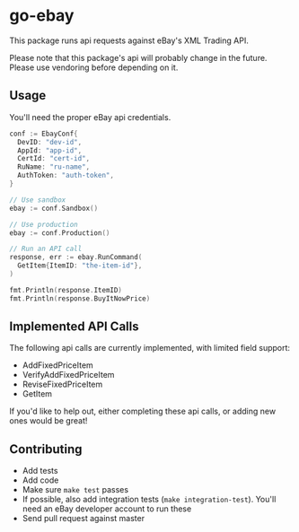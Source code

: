# go-ebay

This package runs api requests against eBay's XML Trading API.

Please note that this package's api will probably change in the future. Please use vendoring before depending on it.

## Usage

You'll need the proper eBay api credentials.

```go
conf := EbayConf{
  DevID: "dev-id",
  AppId: "app-id",
  CertId: "cert-id",
  RuName: "ru-name",
  AuthToken: "auth-token",
}

// Use sandbox
ebay := conf.Sandbox()

// Use production
ebay := conf.Production()

// Run an API call
response, err := ebay.RunCommand(
  GetItem{ItemID: "the-item-id"},
)

fmt.Println(response.ItemID)
fmt.Println(response.BuyItNowPrice)
```

## Implemented API Calls

The following api calls are currently implemented, with limited field support:

 - AddFixedPriceItem
 - VerifyAddFixedPriceItem
 - ReviseFixedPriceItem
 - GetItem

If you'd like to help out, either completing these api calls, or adding new ones would be great!

## Contributing

 - Add tests
 - Add code
 - Make sure `make test` passes
 - If possible, also add integration tests (`make integration-test`). You'll need an eBay developer account to run these
 - Send pull request against master
